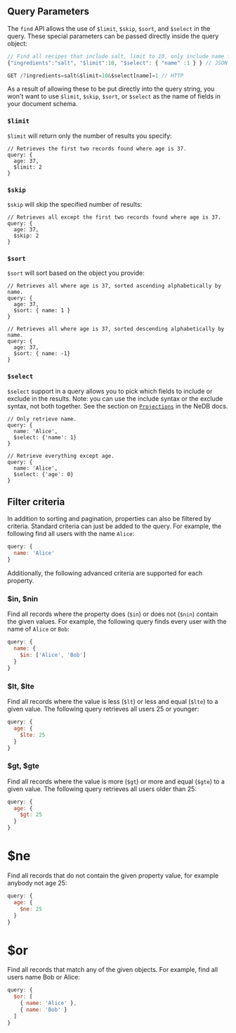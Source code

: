 ## Query Parameters

The `find` API allows the use of `$limit`, `$skip`, `$sort`, and `$select` in the query.  These special parameters can be passed directly inside the query object:

```js
// Find all recipes that include salt, limit to 10, only include name field.
{"ingredients":"salt", "$limit":10, "$select": { "name" :1 } } // JSON

GET /?ingredients=salt&$limit=10&$select[name]=1 // HTTP
```

As a result of allowing these to be put directly into the query string, you won't want to use `$limit`, `$skip`, `$sort`, or `$select` as the name of fields in your document schema.

### `$limit`

`$limit` will return only the number of results you specify:

```
// Retrieves the first two records found where age is 37.
query: {
  age: 37,
  $limit: 2
}
```

### `$skip`

`$skip` will skip the specified number of results:

```
// Retrieves all except the first two records found where age is 37.
query: {
  age: 37,
  $skip: 2
}
```

### `$sort`

`$sort` will sort based on the object you provide:

```
// Retrieves all where age is 37, sorted ascending alphabetically by name.
query: {
  age: 37,
  $sort: { name: 1 }
}

// Retrieves all where age is 37, sorted descending alphabetically by name.
query: {
  age: 37,
  $sort: { name: -1}
}
```

### `$select`

`$select` support in a query allows you to pick which fields to include or exclude in the results.  Note: you can use the include syntax or the exclude syntax, not both together.  See the section on [`Projections`](https://github.com/louischatriot/nedb#projections) in the NeDB docs.
```
// Only retrieve name.
query: {
  name: 'Alice',
  $select: {'name': 1}
}

// Retrieve everything except age.
query: {
  name: 'Alice',
  $select: {'age': 0}
}
```


## Filter criteria

In addition to sorting and pagination, properties can also be filtered by criteria. Standard criteria can just be added to the query. For example, the following find all users with the name `Alice`:

```js
query: {
  name: 'Alice'
}
```

Additionally, the following advanced criteria are supported for each property.

### $in, $nin

Find all records where the property does (`$in`) or does not (`$nin`) contain the given values. For example, the following query finds every user with the name of `Alice` or `Bob`:

```js
query: {
  name: {
    $in: ['Alice', 'Bob']
  }
}
```

### $lt, $lte

Find all records where the value is less (`$lt`) or less and equal (`$lte`) to a given value. The following query retrieves all users 25 or younger:

```js
query: {
  age: {
    $lte: 25
  }
}
```

### $gt, $gte

Find all records where the value is more (`$gt`) or more and equal (`$gte`) to a given value. The following query retrieves all users older than 25:

```js
query: {
  age: {
    $gt: 25
  }
}
```

# $ne

Find all records that do not contain the given property value, for example anybody not age 25:

```js
query: {
  age: {
    $ne: 25
  }
}
```

# $or

Find all records that match any of the given objects. For example, find all users name Bob or Alice:

```js
query: {
  $or: [
    { name: 'Alice' },
    { name: 'Bob' }
  ]
}
```
